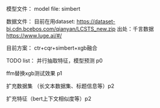模型文件：
model file: simbert

数据文件：
目前在用dataset: https://dataset-bj.cdn.bcebos.com/qianyan/LCSTS_new.zip
出处：千言数据 https://www.luge.ai/#/


目前方案：
ctr+cqr+simbert+xgb融合

TODO list：
并行抽取特征，模型预测 p0

ffm替换xgb测试效果 p1

扩充数据集 （长文本数据集、标题信息等）p2

扩充特征（bert上下文相似度等）p2